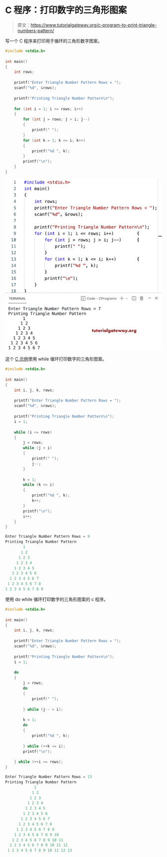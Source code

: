 # C 程序：打印数字的三角形图案

> 原文：<https://www.tutorialgateway.org/c-program-to-print-triangle-numbers-pattern/>

写一个 C 程序来打印用于循环的三角形数字图案。

```c
#include <stdio.h>

int main()
{
	int rows;

	printf("Enter Triangle Number Pattern Rows = ");
	scanf("%d", &rows);

	printf("Printing Triangle Number Pattern\n");

	for (int i = 1; i <= rows; i++)
	{
		for (int j = rows; j > i; j--)
		{
			printf(" ");
		}
		for (int k = 1; k <= i; k++)
		{
			printf("%d ", k);
		}
		printf("\n");
	}
}
```

![C Program to Print Triangle Numbers Pattern](img/a458abdd6864f98810d441560b6e245d.png)

这个 [C 示例](https://www.tutorialgateway.org/c-programming-examples/)使用 while 循环打印数字的三角形图案。

```c
#include <stdio.h>

int main()
{
	int i, j, k, rows;

	printf("Enter Triangle Number Pattern Rows = ");
	scanf("%d", &rows);

	printf("Printing Triangle Number Pattern\n");
	i = 1;

	while (i <= rows)
	{
		j = rows;
		while (j > i)
		{
			printf(" ");
			j--;
		}

		k = 1;
		while (k <= i)
		{
			printf("%d ", k);
			k++;
		}
		printf("\n");
		i++;
	}
}
```

```c
Enter Triangle Number Pattern Rows = 9
Printing Triangle Number Pattern
        1 
       1 2 
      1 2 3 
     1 2 3 4 
    1 2 3 4 5 
   1 2 3 4 5 6 
  1 2 3 4 5 6 7 
 1 2 3 4 5 6 7 8 
1 2 3 4 5 6 7 8 9 
```

使用 do while 循环打印数字的三角形图案的 c 程序。

```c
#include <stdio.h>

int main()
{
	int i, j, k, rows;

	printf("Enter Triangle Number Pattern Rows = ");
	scanf("%d", &rows);

	printf("Printing Triangle Number Pattern\n");
	i = 1;

	do
	{
		j = rows;
		do
		{
			printf(" ");

		} while (j-- > i);

		k = 1;
		do
		{
			printf("%d ", k);

		} while (++k <= i);
		printf("\n");

	} while (++i <= rows);
}
```

```c
Enter Triangle Number Pattern Rows = 13
Printing Triangle Number Pattern
             1 
            1 2 
           1 2 3 
          1 2 3 4 
         1 2 3 4 5 
        1 2 3 4 5 6 
       1 2 3 4 5 6 7 
      1 2 3 4 5 6 7 8 
     1 2 3 4 5 6 7 8 9 
    1 2 3 4 5 6 7 8 9 10 
   1 2 3 4 5 6 7 8 9 10 11 
  1 2 3 4 5 6 7 8 9 10 11 12 
 1 2 3 4 5 6 7 8 9 10 11 12 13 
```